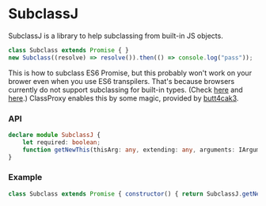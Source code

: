 # SubclassJ
SubclassJ is a library to help subclassing from built-in JS objects.

```javascript
class Subclass extends Promise { }
new Subclass((resolve) => resolve()).then(() => console.log("pass"));
```

This is how to subclass ES6 Promise, but this probably won't work on your brower even when you use ES6 transpilers. That's because browsers currently do not support subclassing for built-in types. (Check [here](http://kangax.github.io/compat-table/es6/) and [here](https://status.modern.ie/subclassinges6?term=subclassing).) ClassProxy enables this by some magic, provided by [butt4cak3](http://stackoverflow.com/q/27985546/2460034).

### API

```typescript
declare module SubclassJ {
    let required: boolean;
    function getNewThis(thisArg: any, extending: any, arguments: IArguments): any;
}
```

### Example

```javascript
class Subclass extends Promise { constructor() { return SubclassJ.getNewThis(Subclass, Promise, arguments) } }
```
